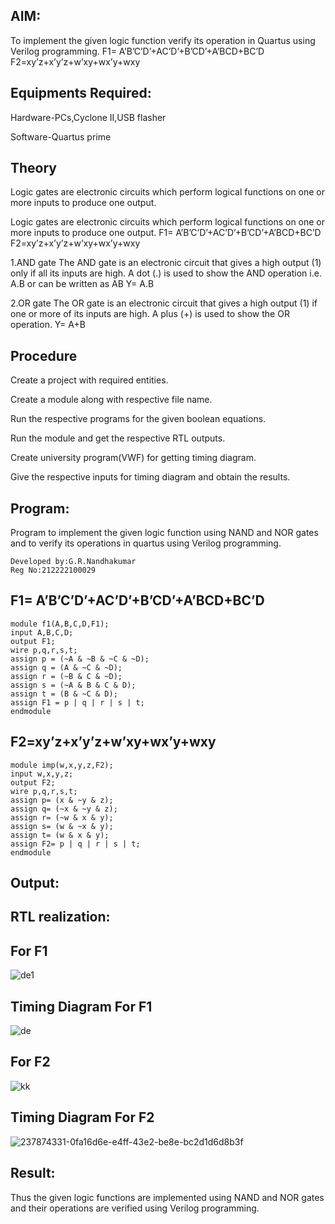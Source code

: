## AIM:
To implement the given logic function verify its operation in Quartus using Verilog programming. F1= A’B’C’D’+AC’D’+B’CD’+A’BCD+BC’D F2=xy’z+x’y’z+w’xy+wx’y+wxy
## Equipments Required:
Hardware-PCs,Cyclone II,USB flasher

Software-Quartus prime

## Theory
Logic gates are electronic circuits which perform logical functions on one or more inputs to produce one output.

Logic gates are electronic circuits which perform logical functions on one or more inputs to produce one output.
F1= A’B’C’D’+AC’D’+B’CD’+A’BCD+BC’D
F2=xy’z+x’y’z+w’xy+wx’y+wxy


1.AND gate The AND gate is an electronic circuit that gives a high output (1) only if all its inputs are high. A dot (.) is used to show the AND operation i.e. A.B or can be written as AB Y= A.B

2.OR gate The OR gate is an electronic circuit that gives a high output (1) if one or more of its inputs are high. A plus (+) is used to show the OR operation. Y= A+B


## Procedure

Create a project with required entities.

Create a module along with respective file name.

Run the respective programs for the given boolean equations.

Run the module and get the respective RTL outputs.

Create university program(VWF) for getting timing diagram.

Give the respective inputs for timing diagram and obtain the results.

## Program:
Program to implement the given logic function using NAND and NOR gates and to verify its operations in quartus using Verilog programming.

```
Developed by:G.R.Nandhakumar
Reg No:212222100029
```
## F1= A’B’C’D’+AC’D’+B’CD’+A’BCD+BC’D
```
module f1(A,B,C,D,F1);
input A,B,C,D;
output F1;
wire p,q,r,s,t;
assign p = (~A & ~B & ~C & ~D);
assign q = (A & ~C & ~D);
assign r = (~B & C & ~D);
assign s = (~A & B & C & D);
assign t = (B & ~C & D);
assign F1 = p | q | r | s | t;
endmodule
```
## F2=xy’z+x’y’z+w’xy+wx’y+wxy
```
module imp(w,x,y,z,F2);
input w,x,y,z;
output F2;
wire p,q,r,s,t;
assign p= (x & ~y & z);
assign q= (~x & ~y & z);
assign r= (~w & x & y);
assign s= (w & ~x & y);
assign t= (w & x & y);
assign F2= p | q | r | s | t;
endmodule
```
## Output:
## RTL realization:
## For F1
![de1](https://github.com/Nandhakumar1313/Experiment--04-Implementation-of-combinational-logic-using-universal-gates/assets/120230694/706d09cd-5d77-48a4-880c-7b62b533e007)

## Timing Diagram For F1
![de](https://github.com/Nandhakumar1313/Experiment--04-Implementation-of-combinational-logic-using-universal-gates/assets/120230694/69c68c37-dc65-4252-991d-ea124ba65620)

## For F2
![kk](https://github.com/Nandhakumar1313/Experiment--04-Implementation-of-combinational-logic-using-universal-gates/assets/120230694/195be91e-8b01-4239-ba00-0115fe2bb07e)

## Timing Diagram For F2
![237874331-0fa16d6e-e4ff-43e2-be8e-bc2d1d6d8b3f](https://github.com/Nandhakumar1313/Experiment--04-Implementation-of-combinational-logic-using-universal-gates/assets/120230694/37ab8b95-e837-4b49-982f-4894aba68829)


## Result:
Thus the given logic functions are implemented using NAND and NOR gates and their operations are verified using Verilog programming.
